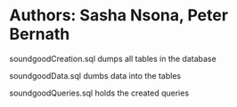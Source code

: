 # Authors: Sasha Nsona, Peter Bernath

soundgoodCreation.sql dumps all tables in the database

soundgoodData.sql dumbs data into the tables

soundgoodQueries.sql holds the created queries

